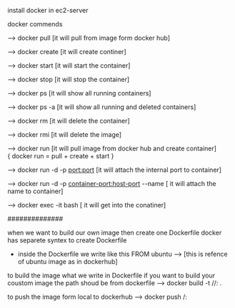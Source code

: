 install docker in ec2-server 

docker commends 

--> docker pull <image-name>  [it will pull from image form docker hub]

--> docker create <image-id>  [it will create continer]

--> docker start <continer-id> [it will start the container]

--> docker stop <continer-id>  [it will stop the container] 

--> docker ps  [it will show all running containers]

--> docker ps -a  [it will show all running and deleted containers]

--> docker rm <container-id> [it will delete the container]    
    
--> docker rmi <image-id> [it will delete the image] 

--> docker run <image-name>  [it will pull image from docker hub and create container]  
                                        { docker run = pull + create + start }
 
--> docker run -d -p <port:port> <image-name> [it will attach the internal port to container]   
 
--> docker run -d -p <container-port:host-port> --name <coustom-name> <image-name> [ it will attach the name to container]

--> docker exec -it <conatiner-id> bash  [ it will get into the conatiner]


##############

when we want to build our own image then create one Dockerfile 
docker has separete syntex to create Dockerfile
- inside the Dockerfile we write like this 
FROM ubuntu --> [this is refence of ubuntu image as in dockerhub]

to build the image what we write in Dockerfile
if you want to build your coustom image the path shoud be from dockerfile
--> docker build -t <dockerhub-url>/<user-name>/<coustom-name>:<version> .

to push the image form local to dockerhub
--> docker push <user-name>/<coustom-name>:<version>




